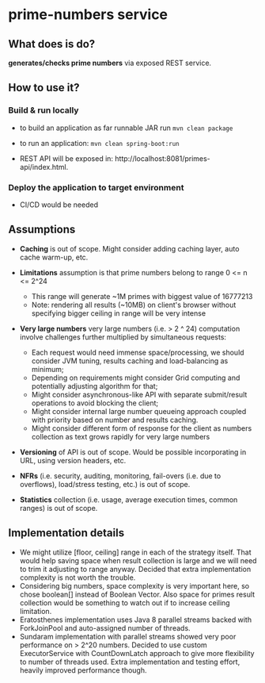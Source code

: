 # prime-numbers service

## What does is do?
 **generates/checks prime numbers** via exposed REST service.
 
## How to use it?

### Build & run locally
 * to build an application as far runnable JAR run ```mvn clean package```
 * to run an application: ```mvn clean spring-boot:run```

 * REST API will be exposed in: http://localhost:8081/primes-api/index.html. 

### Deploy the application to target environment
 * CI/CD would be needed

## Assumptions
 * **Caching** is out of scope. Might consider adding caching layer, auto cache warm-up, etc.
 * **Limitations** assumption is that prime numbers belong to range 0 <= n <= 2^24
   - This range will generate ~1M primes with biggest value of 16777213
   - Note: rendering all results (~10MB) on client's browser without specifying bigger ceiling in range will be very intense

 * **Very large numbers** very large numbers (i.e. > 2 ^ 24) computation involve challenges further multiplied by simultaneous requests:
   - Each request would need immense space/processing, we should consider JVM tuning, results caching and load-balancing as minimum;
   - Depending on requirements might consider Grid computing and potentially adjusting algorithm for that;
   - Might consider asynchronous-like API with separate submit/result operations to avoid blocking the client;
   - Might consider internal large number queueing approach coupled with priority based on number and results caching.
   - Might consider different form of response for the client as numbers collection as text grows rapidly for very large numbers
 * **Versioning** of API is out of scope. Would be possible incorporating in URL, using version headers, etc.
 * **NFRs** (i.e. security, auditing, monitoring, fail-overs (i.e. due to overflows), load/stress testing, etc.) is out of scope.    
 * **Statistics** collection (i.e. usage, average execution times, common ranges) is out of scope.

## Implementation details

 * We might utilize [floor, ceiling] range in each of the strategy itself. That would help saving space when result collection is large and we will need to trim it adjusting to range anyway. Decided that extra implementation complexity is not worth the trouble. 
 * Considering big numbers, space complexity is very important here, so chose boolean[] instead of Boolean Vector. Also space for primes result collection would be something to watch out if to increase ceiling limitation.
 * Eratosthenes implementation uses Java 8 parallel streams backed with ForkJoinPool and auto-assigned number of threads.
 * Sundaram implementation with parallel streams showed very poor performance on > 2^20 numbers. Decided to use custom ExecutorService with CountDownLatch approach to give more flexibility to number of threads used. Extra implementation and testing effort, heavily improved performance though.